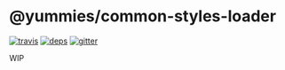 # @yummies/common-styles-loader

[![travis](http://img.shields.io/travis/yummies/common-styles-loader.svg?style=flat-square)](https://travis-ci.org/yummies/common-styles-loader)
[![deps](http://img.shields.io/david/yummies/common-styles-loader.svg?style=flat-square)](https://david-dm.org/yummies/common-styles-loader)
[![gitter](http://img.shields.io/badge/gitter-join_chat-brightgreen.svg?style=flat-square)](https://gitter.im/yummies/yummies)

WIP
